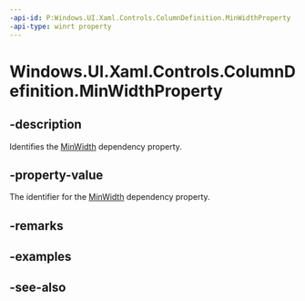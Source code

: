 ```yaml
---
-api-id: P:Windows.UI.Xaml.Controls.ColumnDefinition.MinWidthProperty
-api-type: winrt property
---
```


<!-- Property syntax
public Windows.UI.Xaml.DependencyProperty MinWidthProperty { get; }
-->

# Windows.UI.Xaml.Controls.ColumnDefinition.MinWidthProperty

## -description
Identifies the [MinWidth](columndefinition_minwidth.md) dependency property.



## -property-value
The identifier for the [MinWidth](columndefinition_minwidth.md) dependency property.

## -remarks

## -examples

## -see-also
